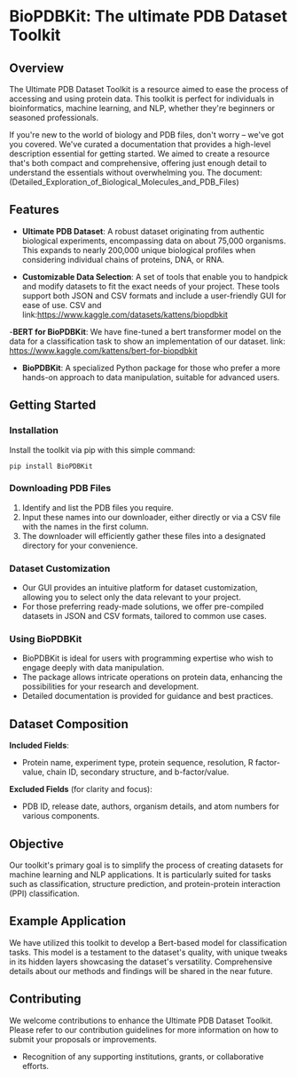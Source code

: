 # BioPDBKit: The ultimate PDB Dataset Toolkit

## Overview
The Ultimate PDB Dataset Toolkit is a resource aimed to ease the process of accessing and using protein data. This toolkit is perfect for individuals in bioinformatics, machine learning, and NLP, whether they're beginners or seasoned professionals.

If you're new to the world of biology and PDB files, don't worry – we've got you covered. We've curated a documentation that provides a high-level description essential for getting started. We aimed to create a resource that's both compact and comprehensive, offering just enough detail to understand the essentials without overwhelming you. 
The document: (Detailed_Exploration_of_Biological_Molecules_and_PDB_Files)

## Features
- **Ultimate PDB Dataset**: A robust dataset originating from authentic biological experiments, encompassing data on about 75,000 organisms. This expands to nearly 200,000 unique biological profiles when considering individual chains of proteins, DNA, or RNA.
  
- **Customizable Data Selection**: A set of tools that enable you to handpick and modify datasets to fit the exact needs of your project. These tools support both JSON and CSV formats and include a user-friendly GUI for ease of use.
CSV and link:https://www.kaggle.com/datasets/kattens/biopdbkit

-**BERT for BioPDBKit**:
  We have fine-tuned  a bert transformer model on the data for a classification task to show an implementation of our dataset. link: https://www.kaggle.com/kattens/bert-for-biopdbkit

- **BioPDBKit**: A specialized Python package for those who prefer a more hands-on approach to data manipulation, suitable for advanced users.

## Getting Started

### Installation
Install the toolkit via pip with this simple command:
```
pip install BioPDBKit
```

### Downloading PDB Files
1. Identify and list the PDB files you require.
2. Input these names into our downloader, either directly or via a CSV file with the names in the first column.
3. The downloader will efficiently gather these files into a designated directory for your convenience.

### Dataset Customization
- Our GUI provides an intuitive platform for dataset customization, allowing you to select only the data relevant to your project.
- For those preferring ready-made solutions, we offer pre-compiled datasets in JSON and CSV formats, tailored to common use cases.

### Using BioPDBKit
- BioPDBKit is ideal for users with programming expertise who wish to engage deeply with data manipulation.
- The package allows intricate operations on protein data, enhancing the possibilities for your research and development.
- Detailed documentation is provided for guidance and best practices.

## Dataset Composition
**Included Fields**:
- Protein name, experiment type, protein sequence, resolution, R factor-value, chain ID, secondary structure, and b-factor/value.

**Excluded Fields** (for clarity and focus):
- PDB ID, release date, authors, organism details, and atom numbers for various components.

## Objective
Our toolkit's primary goal is to simplify the process of creating datasets for machine learning and NLP applications. It is particularly suited for tasks such as classification, structure prediction, and protein-protein interaction (PPI) classification.

## Example Application
We have utilized this toolkit to develop a Bert-based model for classification tasks. This model is a testament to the dataset's quality, with unique tweaks in its hidden layers showcasing the dataset's versatility. Comprehensive details about our methods and findings will be shared in the near future.

## Contributing
We welcome contributions to enhance the Ultimate PDB Dataset Toolkit. Please refer to our contribution guidelines for more information on how to submit your proposals or improvements.


- Recognition of any supporting institutions, grants, or collaborative efforts.
